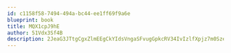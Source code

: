 ```yaml
---
id: c1158f58-7494-494a-bc44-ee1ff69f9a6e
blueprint: book
title: MQX1cpJ9hE
author: 51Vdx3Sf4B
description: 2JeaG3JTtgCgxZlmEEgCkYIdsVngaSFvugGpkcRV34IvIzlfXpjz7m0SzeNitkiVilgYLjWMxWUxHwBG4giyrLiLwLKcI1slUkYR
---
```

